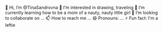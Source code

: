 👋 Hi, I’m @TinaSandrovna
👀 I’m interested in drawing, traveling
🌱 I’m currently learning how to be a mom of a nauty, nauty little girl
💞️ I’m looking to collaborate on ...
📫 How to reach me ...
😄 Pronouns: ...
⚡ Fun fact: I'm a leftie

